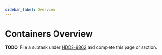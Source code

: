 ```yaml
---
sidebar_label: Overview
---
```


# Containers Overview

**TODO:** File a subtask under [HDDS-9862](https://issues.apache.org/jira/browse/HDDS-9862) and complete this page or section.

